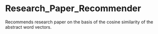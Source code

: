 # Research_Paper_Recommender
Recommends research paper on the basis of the cosine similarity of the abstract word vectors.
